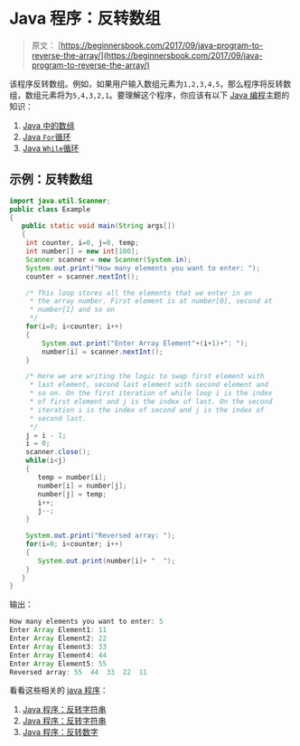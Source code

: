 # Java 程序：反转数组

> 原文： [https://beginnersbook.com/2017/09/java-program-to-reverse-the-array/](https://beginnersbook.com/2017/09/java-program-to-reverse-the-array/)

该程序反转数组。例如，如果用户输入数组元素为`1,2,3,4,5`，那么程序将反转数组，数组元素将为`5,4,3,2,1`。要理解这个程序，你应该有以下 [Java 编程](https://beginnersbook.com/java-tutorial-for-beginners-with-examples/)主题的知识：

1.  [Java 中的数组](https://beginnersbook.com/2013/05/java-arrays/)
2.  [Java `For`循环](https://beginnersbook.com/2015/03/for-loop-in-java-with-example/)
3.  [Java `While`循环](https://beginnersbook.com/2015/03/while-loop-in-java-with-examples/)

## 示例：反转数组

```java
import java.util.Scanner;
public class Example
{
   public static void main(String args[])
   {
	int counter, i=0, j=0, temp;
	int number[] = new int[100];
	Scanner scanner = new Scanner(System.in);
	System.out.print("How many elements you want to enter: ");
	counter = scanner.nextInt();

	/* This loop stores all the elements that we enter in an 
	 * the array number. First element is at number[0], second at 
	 * number[1] and so on
	 */
	for(i=0; i<counter; i++)
	{
	    System.out.print("Enter Array Element"+(i+1)+": ");
	    number[i] = scanner.nextInt();
	}

	/* Here we are writing the logic to swap first element with
	 * last element, second last element with second element and
	 * so on. On the first iteration of while loop i is the index 
	 * of first element and j is the index of last. On the second
	 * iteration i is the index of second and j is the index of 
	 * second last.
	 */
	j = i - 1;     
	i = 0;         
	scanner.close();
	while(i<j)
	{
  	   temp = number[i];
	   number[i] = number[j];
	   number[j] = temp;
	   i++;
	   j--;
	}

	System.out.print("Reversed array: ");
	for(i=0; i<counter; i++)
	{
	   System.out.print(number[i]+ "  ");
	}       
   }
}
```

输出：

```java
How many elements you want to enter: 5
Enter Array Element1: 11
Enter Array Element2: 22
Enter Array Element3: 33
Enter Array Element4: 44
Enter Array Element5: 55
Reversed array: 55  44  33  22  11
```

看看这些相关的 [java 程序](https://beginnersbook.com/2017/09/java-examples/)：

1.  [Java 程序：反转字符串](https://beginnersbook.com/2017/09/java-program-to-reverse-words-in-a-string/)
2.  [Java 程序：反转字符串](https://beginnersbook.com/2017/09/java-program-to-reverse-a-string-using-recursion/)
3.  [Java 程序：反转数字](https://beginnersbook.com/2014/01/java-program-to-reverse-a-number/)